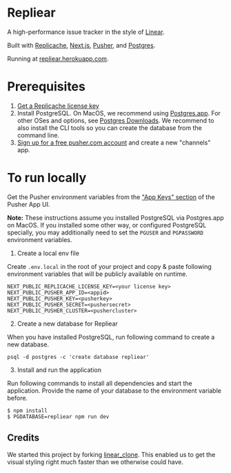# Repliear

A high-performance issue tracker in the style of [Linear](https://linear.app/).

Built with [Replicache](https://replicache.dev), [Next.js](https://nextjs.org/),
[Pusher](https://pusher.com/), and [Postgres](https://www.postgresql.org/).

Running at [repliear.herokuapp.com](https://repliear.herokuapp.com/).

# Prerequisites

1. [Get a Replicache license key](https://doc.replicache.dev/licensing)
2. Install PostgreSQL. On MacOS, we recommend using [Postgres.app](https://postgresapp.com/). For other OSes and options, see [Postgres Downloads](https://www.postgresql.org/download/). We recommend to also install the CLI tools so you can create the database from the command line.
3. [Sign up for a free pusher.com account](https://pusher.com/) and create a new "channels" app.

# To run locally

Get the Pusher environment variables from the ["App Keys" section](https://i.imgur.com/7DNmTKZ.png) of the Pusher App UI.

**Note:** These instructions assume you installed PostgreSQL via Postgres.app on MacOS. If you installed some other way, or configured PostgreSQL specially, you may additionally need to set the `PGUSER` and `PGPASSWORD` environment variables.</p>

1. Create a local env file

Create `.env.local` in the root of your project and copy & paste following environment variables that will be publicly available on runtime.

```shell
NEXT_PUBLIC_REPLICACHE_LICENSE_KEY=<your license key>
NEXT_PUBLIC_PUSHER_APP_ID=<appid>
NEXT_PUBLIC_PUSHER_KEY=<pusherkey>
NEXT_PUBLIC_PUSHER_SECRET=<pushersecret>
NEXT_PUBLIC_PUSHER_CLUSTER=<pushercluster>
```

2. Create a new database for Repliear

When you have installed PostgreSQL, run following command to create a new database.

`psql -d postgres -c 'create database repliear'`

3. Install and run the application

Run following commands to install all dependencies and start the application. Provide the name of your database to the environment variable before.

```shell
$ npm install
$ PGDATABASE=repliear npm run dev
```

## Credits

We started this project by forking [linear_clone](https://github.com/tuan3w/linearapp_clone). This enabled us to get the visual styling right much faster than we otherwise could have.
